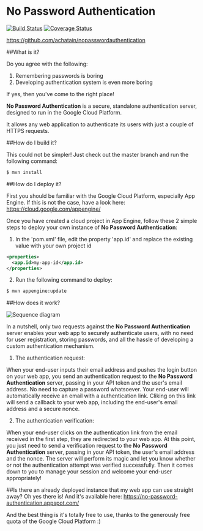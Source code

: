 No Password Authentication
=============================
[![Build Status](https://travis-ci.org/achatain/nopasswordauthentication.svg?branch=master)](https://travis-ci.org/achatain/nopasswordauthentication)
[![Coverage Status](https://coveralls.io/repos/github/achatain/nopasswordauthentication/badge.svg?branch=master)](https://coveralls.io/github/achatain/nopasswordauthentication?branch=master)

https://github.com/achatain/nopasswordauthentication

##What is it?

Do you agree with the following:

1. Remembering passwords is boring
2. Developing authentication system is even more boring

If yes, then you've come to the right place!

**No Password Authentication** is a secure, standalone authentication server, designed to run in the Google Cloud Platform.

It allows any web application to authenticate its users with just a couple of HTTPS requests.

##How do I build it?

This could not be simpler! Just check out the master branch and run the following command:

```bash
$ mvn install
```

##How do I deploy it?

First you should be familiar with the Google Cloud Platform, especially App Engine. If this is not the case, have a look here: https://cloud.google.com/appengine/

Once you have created a cloud project in App Engine, follow these 2 simple steps to deploy your own instance of **No Password Authentication**:

1. In the 'pom.xml' file, edit the property 'app.id' and replace the existing value with your own project id

 ```xml
 <properties>
   <app.id>my-app-id</app.id>
 </properties>
 ```

2. Run the following command to deploy:

 ```bash
 $ mvn appengine:update
 ```

##How does it work?

![Sequence diagram](https://www.websequencediagrams.com/cgi-bin/cdraw?lz=dGl0bGUgTm8gUGFzc3dvcmQgQXV0aGVudGljYXRpb24gZmxvdwoKVXNlci0-WW91ciB3ZWIgYXBwOiBMb2dpbiBSZXF1ZXN0CgAQDC0-ADYbc2VydmVyOgBYEABACAAZIS0-VXNlcjogRW1haWwgbm90aWYAgSQId2l0aCBhAIEyDmxpbmsAgTgHADIGQ2xpY2tzIAANDgCBTA4AgXQPY2FsbGJhY2sAgTIyVmVyAIEUCnIAgTgqAIIcI05vbmNlIHYAVgsAghckAIM0DgCBEg1vdXRjb21lAIM6DwCCZgZLaW5kIGdyZWV0aW5ncyA6LSkK&s=napkin)

In a nutshell, only two requests against the **No Password Authentication** server enables your web app to securely authenticate users, with no need for user registration, storing passwords, and all the hassle of developing a custom authentication mechanism.

1. The authentication request:

 When your end-user inputs their email address and pushes the login button on your web app, you send an authentication request to the **No Password Authentication** server, passing in your API token and the user's email address. No need to capture a password whatsoever. Your end-user will automatically receive an email with a authentication link. Cliking on this link will send a callback to your web app, including the end-user's email address and a secure nonce.

2. The authentication verification:

 When your end-user clicks on the authentication link from the email received in the first step, they are redirected to your web app. At this point, you just need to send a verification request to the **No Password Authentication** server, passing in your API token, the user's email address and the nonce. The server will perform its magic and let you know whether or not the authentication attempt was verified successfully. Then it comes down to you to manage your session and welcome your end-user appropriately!

##Is there an already deployed instance that my web app can use straight away?
Oh yes there is! And it's available here: https://no-password-authentication.appspot.com/

And the best thing is it's totally free to use, thanks to the generously free quota of the Google Cloud Platform :)

